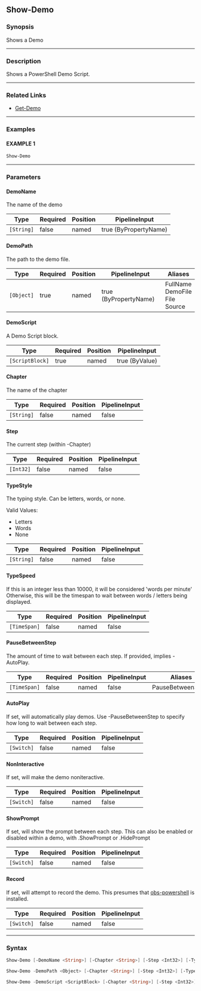 Show-Demo
---------




### Synopsis
Shows a Demo



---


### Description

Shows a PowerShell Demo Script.



---


### Related Links
* [Get-Demo](Get-Demo.md)





---


### Examples
#### EXAMPLE 1
```PowerShell
Show-Demo
```



---


### Parameters
#### **DemoName**

The name of the demo






|Type      |Required|Position|PipelineInput        |
|----------|--------|--------|---------------------|
|`[String]`|false   |named   |true (ByPropertyName)|



#### **DemoPath**

The path to the demo file.






|Type      |Required|Position|PipelineInput        |Aliases                                  |
|----------|--------|--------|---------------------|-----------------------------------------|
|`[Object]`|true    |named   |true (ByPropertyName)|FullName<br/>DemoFile<br/>File<br/>Source|



#### **DemoScript**

A Demo Script block.






|Type           |Required|Position|PipelineInput |
|---------------|--------|--------|--------------|
|`[ScriptBlock]`|true    |named   |true (ByValue)|



#### **Chapter**

The name of the chapter






|Type      |Required|Position|PipelineInput|
|----------|--------|--------|-------------|
|`[String]`|false   |named   |false        |



#### **Step**

The current step (within -Chapter)






|Type     |Required|Position|PipelineInput|
|---------|--------|--------|-------------|
|`[Int32]`|false   |named   |false        |



#### **TypeStyle**

The typing style.  Can be letters, words, or none.



Valid Values:

* Letters
* Words
* None






|Type      |Required|Position|PipelineInput|
|----------|--------|--------|-------------|
|`[String]`|false   |named   |false        |



#### **TypeSpeed**

If this is an integer less than 10000, it will be considered 'words per minute'
Otherwise, this will be the timespan to wait between words / letters being displayed.






|Type        |Required|Position|PipelineInput|
|------------|--------|--------|-------------|
|`[TimeSpan]`|false   |named   |false        |



#### **PauseBetweenStep**

The amount of time to wait between each step.
If provided, implies -AutoPlay.






|Type        |Required|Position|PipelineInput|Aliases          |
|------------|--------|--------|-------------|-----------------|
|`[TimeSpan]`|false   |named   |false        |PauseBetweenSteps|



#### **AutoPlay**

If set, will automatically play demos.
Use -PauseBetweenStep to specify how long to wait between each step.






|Type      |Required|Position|PipelineInput|
|----------|--------|--------|-------------|
|`[Switch]`|false   |named   |false        |



#### **NonInteractive**

If set, will make the demo noniteractive.






|Type      |Required|Position|PipelineInput|
|----------|--------|--------|-------------|
|`[Switch]`|false   |named   |false        |



#### **ShowPrompt**

If set, will show the prompt between each step.
This can also be enabled or disabled within a demo, with .ShowPrompt or .HidePrompt






|Type      |Required|Position|PipelineInput|
|----------|--------|--------|-------------|
|`[Switch]`|false   |named   |false        |



#### **Record**

If set, will attempt to record the demo.
This presumes that [obs-powershell](https://github.com/StartAutomating/obs-powershell) is installed.






|Type      |Required|Position|PipelineInput|
|----------|--------|--------|-------------|
|`[Switch]`|false   |named   |false        |





---


### Syntax
```PowerShell
Show-Demo [-DemoName <String>] [-Chapter <String>] [-Step <Int32>] [-TypeStyle <String>] [-TypeSpeed <TimeSpan>] [-PauseBetweenStep <TimeSpan>] [-AutoPlay] [-NonInteractive] [-ShowPrompt] [-Record] [<CommonParameters>]
```
```PowerShell
Show-Demo -DemoPath <Object> [-Chapter <String>] [-Step <Int32>] [-TypeStyle <String>] [-TypeSpeed <TimeSpan>] [-PauseBetweenStep <TimeSpan>] [-AutoPlay] [-NonInteractive] [-ShowPrompt] [-Record] [<CommonParameters>]
```
```PowerShell
Show-Demo -DemoScript <ScriptBlock> [-Chapter <String>] [-Step <Int32>] [-TypeStyle <String>] [-TypeSpeed <TimeSpan>] [-PauseBetweenStep <TimeSpan>] [-AutoPlay] [-NonInteractive] [-ShowPrompt] [-Record] [<CommonParameters>]
```
